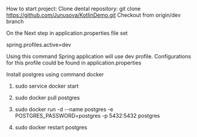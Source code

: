 How to start project:
Clone dental repository:  git clone https://github.com/Junusova/KotlinDemo.git
Checkout from origin/dev branch

On the Next step in application.properties file set

spring.profiles.active=dev

Using this command Spring application will use dev profile. Configurations for this profile could be found in application.properties

Install postgres using command docker 

1. sudo service docker start

2. sudo docker pull postgres

3. sudo docker run -d --name postgres -e POSTGRES_PASSWORD=postgres -p 5432:5432 postgres

4. sudo docker restart postgres
